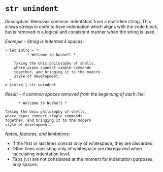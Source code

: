 # `str unindent` 

*Description:* Removes common indentation from a multi-line string. This allows strings in code to have indentation which aligns with the code block, but is removed in a logical and consistent manner when the string is used.

*Example - String is indented 4 spaces:*

```Nushell
> let intro = "
          * Welcome to Nushell *

    Taking the Unix philosophy of shells,
    where pipes connect simple commands
    together, and bringing it to the modern
    style of development.
  "
> $intro | str unindent
```

*Result - 4 common spaces removed from the beginning of each line*:

```Nothing
      * Welcome to Nushell *

Taking the Unix philosophy of shells,
where pipes connect simple commands
together, and bringing it to the modern
style of development.
```

*Notes, features, and limitations:*

* If the first or last lines consist only of whitespace, they are discarded.
* Other lines consisting only of whitespace are disregarded when calculating indentation level. 
* Tabs (`\t`) are not considered at the moment for indentation purposes; only spaces.
